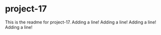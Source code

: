 # project-17

This is the readme for project-17.
Adding a line!
Adding a line!
Adding a line!
Adding a line!
